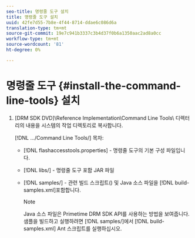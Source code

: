 ```yaml
---
seo-title: 명령줄 도구 설치
title: 명령줄 도구 설치
uuid: 42fe7d55-7b8e-4f44-8714-ddae6c086d6a
translation-type: tm+mt
source-git-commit: 19e7c941b3337c3b4d37f0b6a1350aac2ad8a0cc
workflow-type: tm+mt
source-wordcount: '81'
ht-degree: 0%

---
```



# 명령줄 도구 {#install-the-command-line-tools} 설치

1. [DRM SDK DVD]\Reference Implementation\Command Line Tools\ 디렉터리의 내용을 시스템의 작업 디렉토리로 복사합니다.

   [!DNL .../Command Line Tools/] 목차:

   * [!DNL flashaccesstools.properties] - 명령줄 도구의 기본 구성 파일입니다.
   * [!DNL libs/] - 명령줄 도구 포함 JAR 파일
   * [!DNL samples/] - 관련 빌드 스크립트() 및 Java 소스 파일을  [!DNL build-samples.xml]포함합니다.

      >[!NOTE]
      >
      >Java 소스 파일은 Primetime DRM SDK API를 사용하는 방법을 보여줍니다. 샘플을 빌드하고 실행하려면 [!DNL samples/]에서 [!DNL build-samples.xml] Ant 스크립트를 실행하십시오.